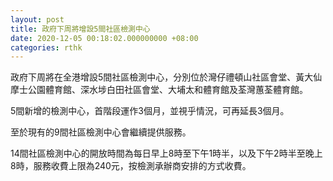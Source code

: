 ```yaml
---
layout: post
title: 政府下周將增設5間社區檢測中心
date: 2020-12-05 00:18:02.000000000 +08:00
categories: rthk
---
```


政府下周將在全港增設5間社區檢測中心，分別位於灣仔禮頓山社區會堂、黃大仙摩士公園體育館、深水埗白田社區會堂、大埔太和體育館及荃灣蕙荃體育館。

5間新增的檢測中心，首階段運作3個月，並視乎情況，可再延長3個月。

至於現有的9間社區檢測中心會繼續提供服務。

14間社區檢測中心的開放時間為每日早上8時至下午1時半，以及下午2時半至晚上8時，服務收費上限為240元，按檢測承辦商安排的方式收費。
